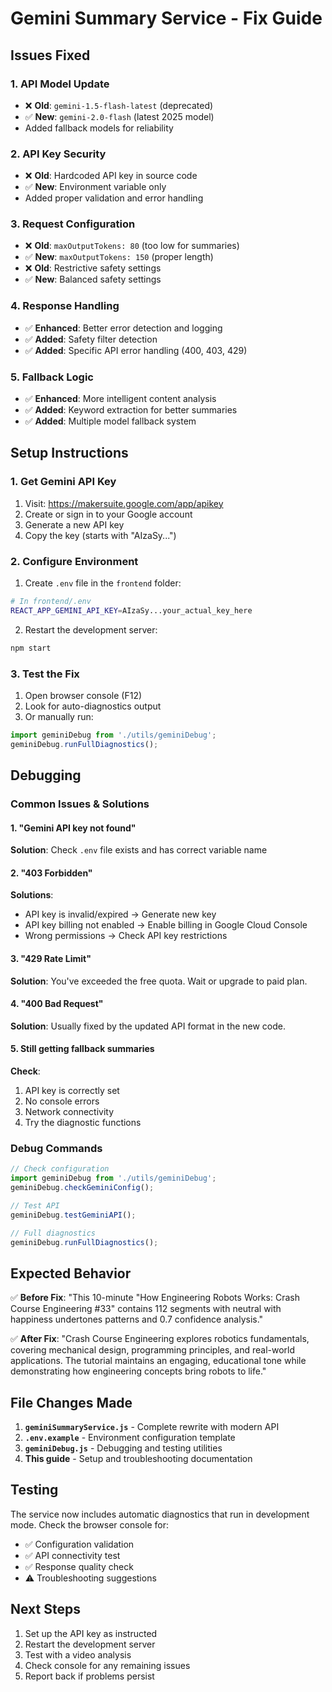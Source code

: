 # Gemini Summary Service - Fix Guide

## Issues Fixed

### 1. **API Model Update**
- ❌ **Old**: `gemini-1.5-flash-latest` (deprecated)
- ✅ **New**: `gemini-2.0-flash` (latest 2025 model)
- Added fallback models for reliability

### 2. **API Key Security**
- ❌ **Old**: Hardcoded API key in source code
- ✅ **New**: Environment variable only
- Added proper validation and error handling

### 3. **Request Configuration**
- ❌ **Old**: `maxOutputTokens: 80` (too low for summaries)
- ✅ **New**: `maxOutputTokens: 150` (proper length)
- ❌ **Old**: Restrictive safety settings
- ✅ **New**: Balanced safety settings

### 4. **Response Handling**
- ✅ **Enhanced**: Better error detection and logging
- ✅ **Added**: Safety filter detection
- ✅ **Added**: Specific API error handling (400, 403, 429)

### 5. **Fallback Logic**
- ✅ **Enhanced**: More intelligent content analysis
- ✅ **Added**: Keyword extraction for better summaries
- ✅ **Added**: Multiple model fallback system

## Setup Instructions

### 1. Get Gemini API Key
1. Visit: https://makersuite.google.com/app/apikey
2. Create or sign in to your Google account
3. Generate a new API key
4. Copy the key (starts with "AIzaSy...")

### 2. Configure Environment
1. Create `.env` file in the `frontend` folder:
```bash
# In frontend/.env
REACT_APP_GEMINI_API_KEY=AIzaSy...your_actual_key_here
```

2. Restart the development server:
```bash
npm start
```

### 3. Test the Fix
1. Open browser console (F12)
2. Look for auto-diagnostics output
3. Or manually run:
```javascript
import geminiDebug from './utils/geminiDebug';
geminiDebug.runFullDiagnostics();
```

## Debugging

### Common Issues & Solutions

#### 1. "Gemini API key not found"
**Solution**: Check `.env` file exists and has correct variable name

#### 2. "403 Forbidden"
**Solutions**:
- API key is invalid/expired → Generate new key
- API key billing not enabled → Enable billing in Google Cloud Console
- Wrong permissions → Check API key restrictions

#### 3. "429 Rate Limit"
**Solution**: You've exceeded the free quota. Wait or upgrade to paid plan.

#### 4. "400 Bad Request"
**Solution**: Usually fixed by the updated API format in the new code.

#### 5. Still getting fallback summaries
**Check**:
1. API key is correctly set
2. No console errors
3. Network connectivity
4. Try the diagnostic functions

### Debug Commands

```javascript
// Check configuration
import geminiDebug from './utils/geminiDebug';
geminiDebug.checkGeminiConfig();

// Test API
geminiDebug.testGeminiAPI();

// Full diagnostics
geminiDebug.runFullDiagnostics();
```

## Expected Behavior

✅ **Before Fix**:
"This 10-minute "How Engineering Robots Works: Crash Course Engineering #33" contains 112 segments with neutral with happiness undertones patterns and 0.7 confidence analysis."

✅ **After Fix**:
"Crash Course Engineering explores robotics fundamentals, covering mechanical design, programming principles, and real-world applications. The tutorial maintains an engaging, educational tone while demonstrating how engineering concepts bring robots to life."

## File Changes Made

1. **`geminiSummaryService.js`** - Complete rewrite with modern API
2. **`.env.example`** - Environment configuration template
3. **`geminiDebug.js`** - Debugging and testing utilities
4. **This guide** - Setup and troubleshooting documentation

## Testing

The service now includes automatic diagnostics that run in development mode. Check the browser console for:
- ✅ Configuration validation
- ✅ API connectivity test
- ✅ Response quality check
- ⚠️ Troubleshooting suggestions

## Next Steps

1. Set up the API key as instructed
2. Restart the development server
3. Test with a video analysis
4. Check console for any remaining issues
5. Report back if problems persist
